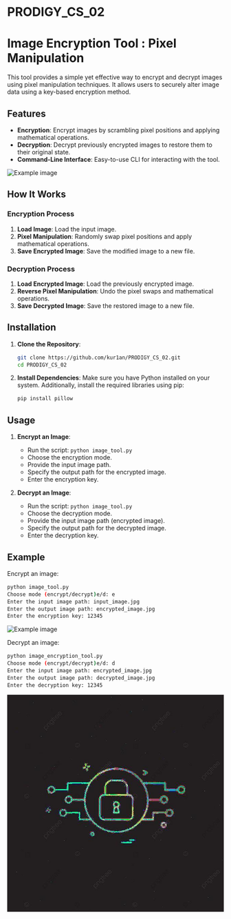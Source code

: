 # PRODIGY_CS_02

# Image Encryption Tool : Pixel Manipulation

This tool provides a simple yet effective way to encrypt and decrypt images using pixel manipulation techniques. It allows users to securely alter image data using a key-based encryption method.

## Features

- **Encryption**: Encrypt images by scrambling pixel positions and applying mathematical operations.
- **Decryption**: Decrypt previously encrypted images to restore them to their original state.
- **Command-Line Interface**: Easy-to-use CLI for interacting with the tool.

![Example image](https://github.com/kur1an/PRODIGY_CS_02/blob/main/image.jpeg)
## How It Works

### Encryption Process

1. **Load Image**: Load the input image.
2. **Pixel Manipulation**: Randomly swap pixel positions and apply mathematical operations.
3. **Save Encrypted Image**: Save the modified image to a new file.

### Decryption Process

1. **Load Encrypted Image**: Load the previously encrypted image.
2. **Reverse Pixel Manipulation**: Undo the pixel swaps and mathematical operations.
3. **Save Decrypted Image**: Save the restored image to a new file.

## Installation

1. **Clone the Repository**:
   ```bash
   git clone https://github.com/kur1an/PRODIGY_CS_02.git
   cd PRODIGY_CS_02
   ```

2. **Install Dependencies**:
   Make sure you have Python installed on your system. Additionally, install the required libraries using pip:
   ```bash
   pip install pillow
   ```

## Usage

1. **Encrypt an Image**:
   - Run the script: `python image_tool.py`
   - Choose the encryption mode.
   - Provide the input image path.
   - Specify the output path for the encrypted image.
   - Enter the encryption key.

2. **Decrypt an Image**:
   - Run the script: `python image_tool.py`
   - Choose the decryption mode.
   - Provide the input image path (encrypted image).
   - Specify the output path for the decrypted image.
   - Enter the decryption key.

## Example

Encrypt an image:

```bash
python image_tool.py
Choose mode (encrypt/decrypt)e/d: e
Enter the input image path: input_image.jpg
Enter the output image path: encrypted_image.jpg
Enter the encryption key: 12345
```
![Example image](https://github.com/kur1an/PRODIGY_CS_02/blob/main/encrypted_image.jpeg)

Decrypt an image:

```bash
python image_encryption_tool.py
Choose mode (encrypt/decrypt)e/d: d
Enter the input image path: encrypted_image.jpg
Enter the output image path: decrypted_image.jpg
Enter the decryption key: 12345
```
![Example image](https://github.com/UdayPaurushCyber/PRODIGY_CS_02/blob/main/decrypted_image.jpeg)


